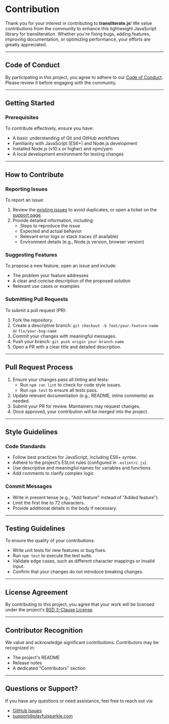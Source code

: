 # Contribution

Thank you for your interest in contributing to **transliterate.js**! We value contributions from the community to enhance this lightweight JavaScript library for transliteration. Whether you're fixing bugs, adding features, improving documentation, or optimizing performance, your efforts are greatly appreciated.

---

## Code of Conduct

By participating in this project, you agree to adhere to our [Code of Conduct](https://github.com/playfulsparkle/.github/blob/main/CODE_OF_CONDUCT.md). Please review it before engaging with the community.

---

## Getting Started

### Prerequisites

To contribute effectively, ensure you have:

- A basic understanding of Git and GitHub workflows
- Familiarity with JavaScript (ES6+) and Node.js development
- Installed Node.js (v10.x or higher) and npm/yarn
- A local development environment for testing changes

---

## How to Contribute

### Reporting Issues

To report an issue:

1. Review the [existing issues](https://github.com/playfulsparkle/transliterate.js/issues) to avoid duplicates, or open a ticket on the [support page](https://support.playfulsparkle.com/).
2. Provide detailed information, including:
   - Steps to reproduce the issue
   - Expected and actual behavior
   - Relevant error logs or stack traces (if available)
   - Environment details (e.g., Node.js version, browser version)

### Suggesting Features

To propose a new feature, open an issue and include:

- The problem your feature addresses
- A clear and concise description of the proposed solution
- Relevant use cases or examples

### Submitting Pull Requests

To submit a pull request (PR):

1. Fork the repository.
2. Create a descriptive branch:
   `git checkout -b feat/your-feature-name` or `fix/your-bug-name`
3. Commit your changes with meaningful messages.
4. Push your branch:
   `git push origin your-branch-name`
5. Open a PR with a clear title and detailed description.

---

## Pull Request Process

1. Ensure your changes pass all linting and tests:
   - Run `npm run lint` to check for code style issues.
   - Run `npm test` to ensure all tests pass.
2. Update relevant documentation (e.g., README, inline comments) as needed.
3. Submit your PR for review. Maintainers may request changes.
4. Once approved, your contribution will be merged into the project.

---

## Style Guidelines

### Code Standards

- Follow best practices for JavaScript, including ES6+ syntax.
- Adhere to the project's ESLint rules (configured in `.eslintrc.js`).
- Use descriptive and meaningful names for variables and functions.
- Add comments to clarify complex logic.

### Commit Messages

- Write in present tense (e.g., "Add feature" instead of "Added feature").
- Limit the first line to 72 characters.
- Provide additional details in the body if necessary.

---

## Testing Guidelines

To ensure the quality of your contributions:

- Write unit tests for new features or bug fixes.
- Run `npm test` to execute the test suite.
- Validate edge cases, such as different character mappings or invalid input.
- Confirm that your changes do not introduce breaking changes.

---

## License Agreement

By contributing to this project, you agree that your work will be licensed under the project's [BSD 3-Clause License](LICENSE).

---

## Contributor Recognition

We value and acknowledge significant contributions. Contributors may be recognized in:

- The project's README
- Release notes
- A dedicated "Contributors" section

---

## Questions or Support?

If you have any questions or need assistance, feel free to reach out via:

- [GitHub Issues](https://github.com/playfulsparkle/transliterate.js/issues)
- [support@playfulsparkle.com](mailto:support@playfulsparkle.com)
